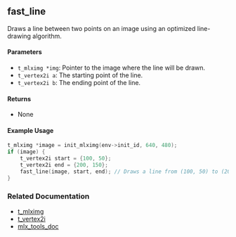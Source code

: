 ## fast_line
Draws a line between two points on an image using an optimized line-drawing algorithm.

#### Parameters
- `t_mlximg *img`: Pointer to the image where the line will be drawn.
- `t_vertex2i a`: The starting point of the line.
- `t_vertex2i b`: The ending point of the line.

#### Returns
- None

#### Example Usage
```c
t_mlximg *image = init_mlximg(env->init_id, 640, 480);
if (image) {
    t_vertex2i start = {100, 50};
    t_vertex2i end = {200, 150};
    fast_line(image, start, end); // Draws a line from (100, 50) to (200, 150)
}
```

### Related Documentation
- [t_mlximg](./t_mlxbuf.md)
- [t_vertex2i](../vertex/vertex2i/vertex2i.md)
- [mlx_tools_doc](./mlx-tools-doc.md)
